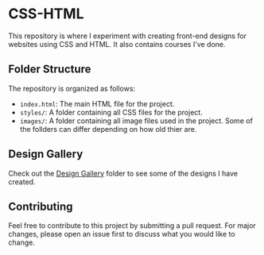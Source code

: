 # CSS-HTML

This repository is where I experiment with creating front-end designs for websites using CSS and HTML. It also contains courses I've done.

## Folder Structure

The repository is organized as follows:

- `index.html`: The main HTML file for the project.
- `styles/`: A folder containing all CSS files for the project.
- `images/`: A folder containing all image files used in the project.
Some of the follders can differ depending on how old thier are.  

## Design Gallery

Check out the [Design Gallery](https://github.com/<username>/css-html-playground/tree/main/design-gallery) folder to see some of the designs I have created.

## Contributing

Feel free to contribute to this project by submitting a pull request. For major changes, please open an issue first to discuss what you would like to change.
